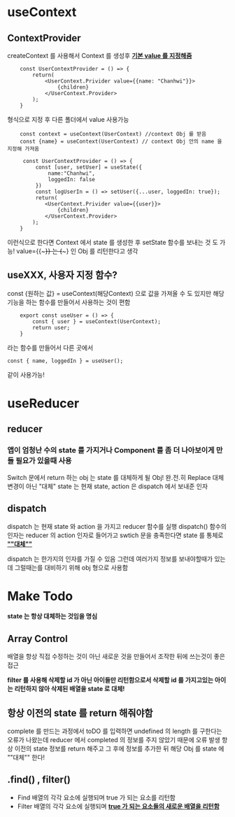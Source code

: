 # useContext

## ContextProvider

createContext 를 사용해서 Context 를 생성후
<b><u>기본 value 를 지정해줌</u></b>

```
    const UserContextProvider = () => {
        return(
            <UserContext.Privider value={{name: "Chanhwi"}}>
                {children}
            </UserContext.Provider>
        );
    }
```

형식으로 지정 후 다른 폴더에서 value 사용가능

```
    const context = useContext(UserContext) //context Obj 를 받음
    const {name} = useContext(UserContext) // context Obj 안의 name 을 지정해 가져옴
```

```
     const UserContextProvider = () => {
         const [user, setUser] = useState({
             name:"Chanhwi",
             loggedIn: false
         })
         const logUserIn = () => setUser({...user, loggedIn: true});
         return(
            <UserContext.Privider value={{user}}>
                {children}
            </UserContext.Provider>
        );
    }
```

이런식으로 한다면 Context 에서 state 를 생성한 후 setState 함수를 보내는 것 도 가능!
value={{~~~}} 는 {~~~} 인 Obj 를 리턴한다고 생각

## useXXX, 사용자 지정 함수?

const {원하는 값} = useContext(해당Context) 으로 값을 가져올 수 도 있지만 해당 기능을 하는 함수를 만들어서 사용하는 것이 편함

```
    export const useUser = () => {
        const { user } = useContext(UserContext);
        return user;
    }
```

라는 함수를 만들어서 다른 곳에서

```
const { name, loggedIn } = useUser();
```

같이 사용가능!

# useReducer

## reducer

### 앱이 엄청난 수의 state 를 가지거나 Component 를 좀 더 나아보이게 만들 필요가 있을때 사용

Switch 문에서 return 하는 obj 는 state 를 대체하게 될 Obj!
<string>완.전.히 Replace 대체</strong>
변경이 아닌 "대체"
state 는 현재 state, action 은 dispatch 에서 보내준 인자

## dispatch

dispatch 는 현재 state 와 action 을 가지고 reducer 함수를 실행
dispatch() 함수의 인자는 reducer 의 action 인자로 들어가고 swtich 문을 충족한다면
state 를 통체로 <strong><u>""대체""</u></strong>

dispatch 는 한가지의 인자를 가질 수 있음
그런데 여러가지 정보를 보내야할때가 있는데 그럴때는를 대비하기 위해 obj 형으로 사용함

# Make Todo

<strong>state 는 항상 대체하는 것임을 명심 </strong>

## Array Control

배열을 항상 직접 수정하는 것이 아닌 새로운 것을 만들어서 조작한 뒤에 쓰는것이 좋은 접근

<strong>filter 를 사용해 삭제할 id 가 아닌 아이들만 리턴함으로서 삭제할 id 를 가지고있는 아이는 리턴하지 않아 삭제된 배열을 state 로 대체!</strong>

## 항상 이전의 state 를 return 해줘야함

complete 를 만드는 과정에서 toDO 를 입력하면 undefined 의 length 를 구한다는 오류가 나왔는데
reducer 에서 completed 의 정보를 주지 않았기 때문에 오류 발생 항상 이전의 state 정보를 return 해주고 그 후에 정보를 추가한 뒤 해당 Obj 를 state 에 ""대체"" 한다!

## .find() , filter()

<ul>
    <li>Find 배열의 각각 요소에 실행되며 true 가 되는 요소를 리턴함
    <li>Filter 배열의 각각 요소에 실행되며 <b><u> true 가 되는 요소들의 새로운 배열을 리턴함</u></b>
</ul>
